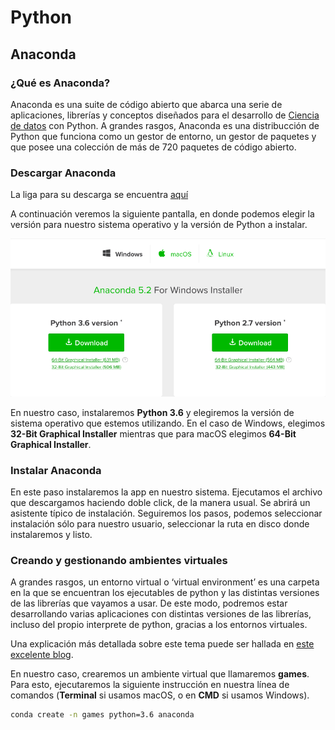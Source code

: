 # Python

## Anaconda

### ¿Qué es Anaconda?
Anaconda es una suite de código abierto que abarca una serie de aplicaciones, librerías y conceptos diseñados para el desarrollo de [Ciencia de datos](https://es.wikipedia.org/wiki/Ciencia_de_datos) con Python. A grandes rasgos, Anaconda es una distribucción de Python que funciona como un gestor de entorno, un gestor de paquetes y que posee una colección de más de 720 paquetes de código abierto.

### Descargar Anaconda
La liga para su descarga se encuentra [aquí](https://www.anaconda.com/download/)

A continuación veremos la siguiente pantalla, en donde podemos elegir la versión para nuestro sistema operativo y la versión de Python a instalar. 

![alt text](https://github.com/pjcv89/Python/blob/master/imagenes/anaconda_instructions.png "Logo Title Text 1")

En nuestro caso, instalaremos **Python 3.6** y elegiremos la versión de sistema operativo que estemos utilizando. En el caso de Windows, elegimos **32-Bit Graphical Installer** mientras que para macOS elegimos **64-Bit Graphical Installer**.

### Instalar Anaconda

En este paso instalaremos la app en nuestro sistema. Ejecutamos el archivo que descargamos haciendo doble click, de la manera usual. Se abrirá un asistente típico de instalación. Seguiremos los pasos, podemos seleccionar instalación sólo para nuestro usuario, seleccionar la ruta en disco donde instalaremos y listo.

### Creando y gestionando ambientes virtuales

A grandes rasgos, un entorno virtual o ‘virtual environment’  es una carpeta en la que se encuentran los ejecutables de python y las distintas versiones de las librerías que vayamos a usar. De este modo, podremos estar desarrollando varias aplicaciones con distintas versiones de las librerías, incluso del propio interprete de python, gracias a los entornos virtuales.

Una explicación más detallada sobre este tema puede ser hallada en [este excelente blog](https://devnull.wordpress.com/2016/04/18/crear-entorno-virtual-bajo-condapython/).

En nuestro caso, crearemos un ambiente virtual que llamaremos **games**.
Para esto, ejecutaremos la siguiente instrucción en nuestra línea de comandos (**Terminal** si usamos macOS, o en **CMD** si usamos Windows).

```bash
conda create -n games python=3.6 anaconda
```
